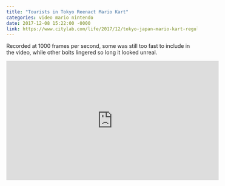 ```yaml
---
title: "Tourists in Tokyo Reenact Mario Kart"
categories: video mario nintendo
date: 2017-12-08 15:22:00 -0000
link: https://www.citylab.com/life/2017/12/tokyo-japan-mario-kart-regulations-tourism-nintendo/547847/
---
```

Recorded at 1000 frames per second, some was still too fast to include in the video, while other bolts lingered so long it looked unreal.

<div><iframe width="560" height="315" src="https://www.youtube.com/embed/hJSFh5yeNjo" frameborder="0" gesture="media" allow="encrypted-media" allowfullscreen></iframe></div>